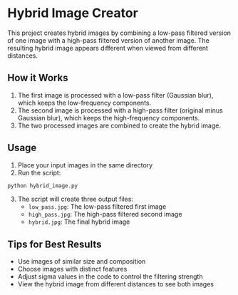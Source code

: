 # Hybrid Image Creator

This project creates hybrid images by combining a low-pass filtered version of one image with a high-pass filtered version of another image. The resulting hybrid image appears different when viewed from different distances.

## How it Works

1. The first image is processed with a low-pass filter (Gaussian blur), which keeps the low-frequency components.
2. The second image is processed with a high-pass filter (original minus Gaussian blur), which keeps the high-frequency components.
3. The two processed images are combined to create the hybrid image.

## Usage

1. Place your input images in the same directory
2. Run the script:
```bash
python hybrid_image.py
```

3. The script will create three output files:
   - `low_pass.jpg`: The low-pass filtered first image
   - `high_pass.jpg`: The high-pass filtered second image
   - `hybrid.jpg`: The final hybrid image

## Tips for Best Results

- Use images of similar size and composition
- Choose images with distinct features
- Adjust sigma values in the code to control the filtering strength
- View the hybrid image from different distances to see both images
